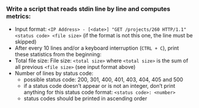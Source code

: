 ### Write a script that reads stdin line by line and computes metrics:

* Input format: `<IP Address> - [<date>] "GET /projects/260 HTTP/1.1" <status code> <file size>` (if the format is not this one, the line must be skipped)
* After every 10 lines and/or a keyboard interruption (`CTRL + C`), print these statistics from the beginning:
* Total file size: File size: `<total size>`
where `<total size>` is the sum of all previous `<file size>` (see input format above)
* Number of lines by status code:
    - possible status code: 200, 301, 400, 401, 403, 404, 405 and 500
    - if a status code doesn’t appear or is not an integer, don’t print anything for this status code
format: `<status code>: <number>`
    - status codes should be printed in ascending order